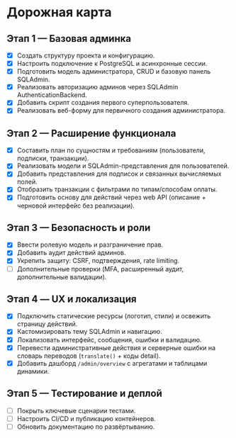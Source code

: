 ﻿# Дорожная карта

## Этап 1 — Базовая админка

- [x] Создать структуру проекта и конфигурацию.
- [x] Настроить подключение к PostgreSQL и асинхронные сессии.
- [x] Подготовить модель администратора, CRUD и базовую панель SQLAdmin.
- [x] Реализовать авторизацию админов через SQLAdmin AuthenticationBackend.
- [x] Добавить скрипт создания первого суперпользователя.
- [x] Реализовать веб-форму для первичного создания администратора.

## Этап 2 — Расширение функционала

- [x] Составить план по сущностям и требованиям (пользователи, подписки, транзакции).
- [x] Реализовать модели и SQLAdmin-представления для пользователей.
- [x] Добавить представления для подписок и связанных вычисляемых полей.
- [x] Отобразить транзакции с фильтрами по типам/способам оплаты.
- [x] Подготовить основу для действий через web API (описание + черновой интерфейс без реализации).

## Этап 3 — Безопасность и роли

- [x] Ввести ролевую модель и разграничение прав.
- [x] Добавить аудит действий админов.
- [x] Укрепить защиту: CSRF, подтверждения, rate limiting.
- [ ] Дополнительные проверки (MFA, расширенный аудит, дополнительные валидации).

## Этап 4 — UX и локализация

- [x] Подключить статические ресурсы (логотип, стили) и освежить страницу действий.
- [x] Кастомизировать тему SQLAdmin и навигацию.
- [x] Локализовать интерфейс, сообщения, ошибки и валидацию.
- [x] Перевести административные действия и серверные ошибки на словарь переводов (`translate()` + коды detail).
- [x] Добавить дашборд `/admin/overview` с агрегатами и таблицами динамики.

## Этап 5 — Тестирование и деплой

- [ ] Покрыть ключевые сценарии тестами.
- [ ] Настроить CI/CD и публикацию контейнеров.
- [ ] Обновить документацию по развёртыванию.
